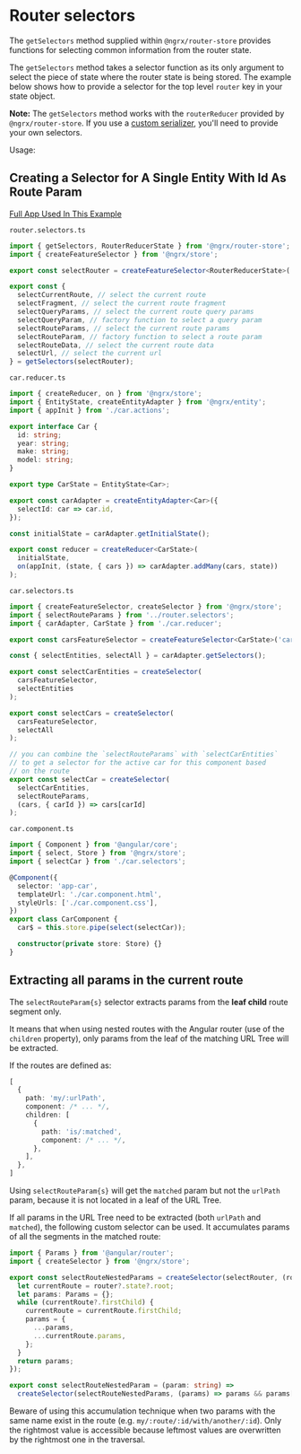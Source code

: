 # Router selectors

The `getSelectors` method supplied within `@ngrx/router-store` provides functions for selecting common information from the router state.

The `getSelectors` method takes a selector function as its only argument to select the piece of state where the router state is being stored.
The example below shows how to provide a selector for the top level `router` key in your state object.

**Note:** The `getSelectors` method works with the `routerReducer` provided by `@ngrx/router-store`. If you use a [custom serializer](guide/router-store/configuration#custom-router-state-serializer), you'll need to provide your own selectors.

Usage:

## Creating a Selector for A Single Entity With Id As Route Param

[Full App Used In This Example](https://stackblitz.com/edit/ngrx-router-store-selectors?file=src/app/car.state.ts)

`router.selectors.ts`

```ts
import { getSelectors, RouterReducerState } from '@ngrx/router-store';
import { createFeatureSelector } from '@ngrx/store';

export const selectRouter = createFeatureSelector<RouterReducerState>('router');

export const {
  selectCurrentRoute, // select the current route
  selectFragment, // select the current route fragment
  selectQueryParams, // select the current route query params
  selectQueryParam, // factory function to select a query param
  selectRouteParams, // select the current route params
  selectRouteParam, // factory function to select a route param
  selectRouteData, // select the current route data
  selectUrl, // select the current url
} = getSelectors(selectRouter);
```

`car.reducer.ts`

```ts
import { createReducer, on } from '@ngrx/store';
import { EntityState, createEntityAdapter } from '@ngrx/entity';
import { appInit } from './car.actions';

export interface Car {
  id: string;
  year: string;
  make: string;
  model: string;
}

export type CarState = EntityState<Car>;

export const carAdapter = createEntityAdapter<Car>({
  selectId: car => car.id,
});

const initialState = carAdapter.getInitialState();

export const reducer = createReducer<CarState>(
  initialState,
  on(appInit, (state, { cars }) => carAdapter.addMany(cars, state))
);
```

`car.selectors.ts`

```ts
import { createFeatureSelector, createSelector } from '@ngrx/store';
import { selectRouteParams } from '../router.selectors';
import { carAdapter, CarState } from './car.reducer';

export const carsFeatureSelector = createFeatureSelector<CarState>('cars');

const { selectEntities, selectAll } = carAdapter.getSelectors();

export const selectCarEntities = createSelector(
  carsFeatureSelector,
  selectEntities
);

export const selectCars = createSelector(
  carsFeatureSelector,
  selectAll
);

// you can combine the `selectRouteParams` with `selectCarEntities`
// to get a selector for the active car for this component based
// on the route
export const selectCar = createSelector(
  selectCarEntities,
  selectRouteParams,
  (cars, { carId }) => cars[carId]
);
```

`car.component.ts`

```ts
import { Component } from '@angular/core';
import { select, Store } from '@ngrx/store';
import { selectCar } from './car.selectors';

@Component({
  selector: 'app-car',
  templateUrl: './car.component.html',
  styleUrls: ['./car.component.css'],
})
export class CarComponent {
  car$ = this.store.pipe(select(selectCar));

  constructor(private store: Store) {}
}
```

## Extracting all params in the current route

The `selectRouteParam{s}` selector extracts params from the **leaf child** route segment only.

It means that when using nested routes with the Angular router (use of the `children` property), only params from the leaf of the matching URL Tree will be extracted.

If the routes are defined as:

```typescript
[
  {
    path: 'my/:urlPath',
    component: /* ... */,
    children: [
      {
        path: 'is/:matched',
        component: /* ... */,
      },
    ],
  },
]
```

Using `selectRouteParam{s}` will get the `matched` param but not the `urlPath` param, because it is not located in a leaf of the URL Tree.

If all params in the URL Tree need to be extracted (both `urlPath` and `matched`), the following custom selector can be used. It accumulates params of all the segments in the matched route:

```typescript
import { Params } from '@angular/router';
import { createSelector } from '@ngrx/store';

export const selectRouteNestedParams = createSelector(selectRouter, (router) => {
  let currentRoute = router?.state?.root;
  let params: Params = {};
  while (currentRoute?.firstChild) {
    currentRoute = currentRoute.firstChild;
    params = {
      ...params,
      ...currentRoute.params,
    };
  }
  return params;
});

export const selectRouteNestedParam = (param: string) =>
  createSelector(selectRouteNestedParams, (params) => params && params[param]);
```

<div class="alert is-important">

Beware of using this accumulation technique when two params with the same name exist in the route (e.g. `my/:route/:id/with/another/:id`). Only the rightmost value is accessible because leftmost values are overwritten by the rightmost one in the traversal.

</div>
